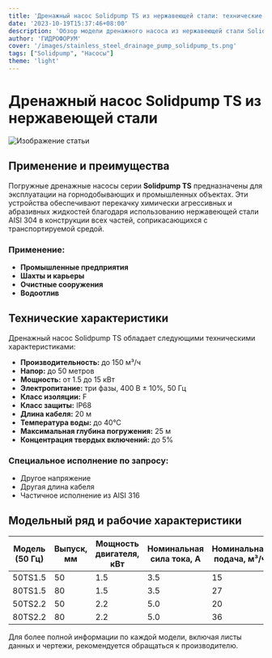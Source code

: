 ```yaml
---
title: 'Дренажный насос Solidpump TS из нержавеющей стали: технические характеристики и применение'
date: '2023-10-19T15:37:46+08:00'
description: 'Обзор модели дренажного насоса из нержавеющей стали Solidpump TS, его технических характеристик и областей применения.'
author: 'ГИДРОФОРУМ'
cover: '/images/stainless_steel_drainage_pump_solidpump_ts.png'
tags: ["Solidpump", "Насосы"]
theme: 'light'
---
```


# Дренажный насос Solidpump TS из нержавеющей стали

![Изображение статьи](/images/stainless_steel_drainage_pump_solidpump_ts.png)

## Применение и преимущества

Погружные дренажные насосы серии **Solidpump TS** предназначены для эксплуатации на горнодобывающих и промышленных объектах. Эти устройства обеспечивают перекачку химически агрессивных и абразивных жидкостей благодаря использованию нержавеющей стали AISI 304 в конструкции всех частей, соприкасающихся с транспортируемой средой.

### Применение:
- **Промышленные предприятия**
- **Шахты и карьеры**
- **Очистные сооружения**
- **Водоотлив**

## Технические характеристики

Дренажный насос Solidpump TS обладает следующими техническими характеристиками:

- **Производительность:** до 150 м³/ч
- **Напор:** до 50 метров
- **Мощность:** от 1.5 до 15 кВт
- **Электропитание:** три фазы, 400 В ± 10%, 50 Гц
- **Класс изоляции:** F
- **Класс защиты:** IP68
- **Длина кабеля:** 20 м
- **Температура воды:** до 40°С
- **Максимальная глубина погружения:** 25 м
- **Концентрация твердых включений:** до 5%

### Специальное исполнение по запросу:
- Другое напряжение
- Другая длина кабеля
- Частичное исполнение из AISI 316

## Модельный ряд и рабочие характеристики

| Модель (50 Гц) | Выпуск, мм | Мощность двигателя, кВт | Номинальная сила тока, A | Номинальная подача, м³/ч | Номинальный напор, м | Максимальная подача, м³/ч | Максимальный напор, м | Свободный проход, мм |
|----------------|------------|--------------------------|---------------------------|--------------------------|----------------------|----------------------------|-----------------------|---------------------|
| 50TS1.5        | 50         | 1.5                      | 3.5                       | 15                       | 15                   | 30                         | 21                    | 8.5                 |
| 80TS1.5        | 80         | 1.5                      | 3.5                       | 27                       | 9                    | 42                         | 14                    | 8.5                 |
| 50TS2.2        | 50         | 2.2                      | 5.0                       | 20                       | 18                   | 32                         | 25                    | 8.5                 |
| 80TS2.2        | 80         | 2.2                      | 5.0                       | 36                       | 11                   | 55                         | 18.5                  | 8.5                 |

Для более полной информации по каждой модели, включая листы данных и чертежи, рекомендуется обращаться к производителю.
